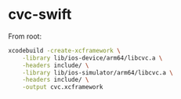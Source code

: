 # cvc-swift

From root:

```bash
xcodebuild -create-xcframework \
    -library lib/ios-device/arm64/libcvc.a \
    -headers include/ \
    -library lib/ios-simulator/arm64/libcvc.a \
    -headers include/ \
    -output cvc.xcframework
```